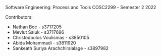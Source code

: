 Software Engineering: Process and Tools
COSC2299 - Semester 2 2022

Contributors:
- Nathan Boc - s3717205
- Mevlut Saluk - s3717696
- Christodoulos Voulismas - s3850105
- Abida Mohammadi - s3811920
- Sankeath Suriya Arachchiralalage - s3897982
